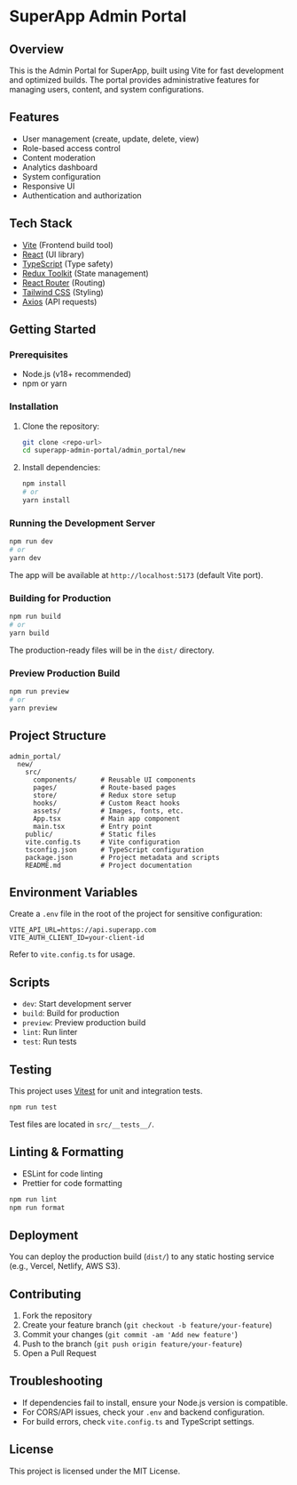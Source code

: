 # SuperApp Admin Portal

## Overview

This is the Admin Portal for SuperApp, built using Vite for fast development and optimized builds. The portal provides administrative features for managing users, content, and system configurations.

## Features

- User management (create, update, delete, view)
- Role-based access control
- Content moderation
- Analytics dashboard
- System configuration
- Responsive UI
- Authentication and authorization

## Tech Stack

- [Vite](https://vitejs.dev/) (Frontend build tool)
- [React](https://react.dev/) (UI library)
- [TypeScript](https://www.typescriptlang.org/) (Type safety)
- [Redux Toolkit](https://redux-toolkit.js.org/) (State management)
- [React Router](https://reactrouter.com/) (Routing)
- [Tailwind CSS](https://tailwindcss.com/) (Styling)
- [Axios](https://axios-http.com/) (API requests)

## Getting Started

### Prerequisites

- Node.js (v18+ recommended)
- npm or yarn

### Installation

1. Clone the repository:
   ```bash
   git clone <repo-url>
   cd superapp-admin-portal/admin_portal/new
   ```
2. Install dependencies:
   ```bash
   npm install
   # or
   yarn install
   ```

### Running the Development Server

```bash
npm run dev
# or
yarn dev
```

The app will be available at `http://localhost:5173` (default Vite port).

### Building for Production

```bash
npm run build
# or
yarn build
```

The production-ready files will be in the `dist/` directory.

### Preview Production Build

```bash
npm run preview
# or
yarn preview
```

## Project Structure

```
admin_portal/
  new/
    src/
      components/      # Reusable UI components
      pages/           # Route-based pages
      store/           # Redux store setup
      hooks/           # Custom React hooks
      assets/          # Images, fonts, etc.
      App.tsx          # Main app component
      main.tsx         # Entry point
    public/            # Static files
    vite.config.ts     # Vite configuration
    tsconfig.json      # TypeScript configuration
    package.json       # Project metadata and scripts
    README.md          # Project documentation
```

## Environment Variables

Create a `.env` file in the root of the project for sensitive configuration:

```
VITE_API_URL=https://api.superapp.com
VITE_AUTH_CLIENT_ID=your-client-id
```

Refer to `vite.config.ts` for usage.

## Scripts

- `dev`: Start development server
- `build`: Build for production
- `preview`: Preview production build
- `lint`: Run linter
- `test`: Run tests

## Testing

This project uses [Vitest](https://vitest.dev/) for unit and integration tests.

```bash
npm run test
```

Test files are located in `src/__tests__/`.

## Linting & Formatting

- ESLint for code linting
- Prettier for code formatting

```bash
npm run lint
npm run format
```

## Deployment

You can deploy the production build (`dist/`) to any static hosting service (e.g., Vercel, Netlify, AWS S3).

## Contributing

1. Fork the repository
2. Create your feature branch (`git checkout -b feature/your-feature`)
3. Commit your changes (`git commit -am 'Add new feature'`)
4. Push to the branch (`git push origin feature/your-feature`)
5. Open a Pull Request

## Troubleshooting

- If dependencies fail to install, ensure your Node.js version is compatible.
- For CORS/API issues, check your `.env` and backend configuration.
- For build errors, check `vite.config.ts` and TypeScript settings.

## License

This project is licensed under the MIT License.
